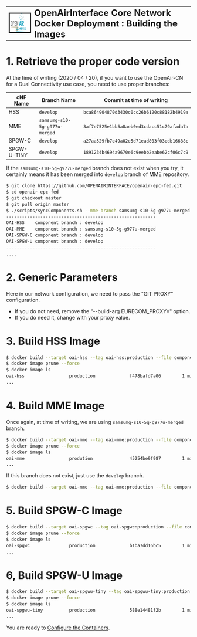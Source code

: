 <table style="border-collapse: collapse; border: none;">
  <tr style="border-collapse: collapse; border: none;">
    <td style="border-collapse: collapse; border: none;">
      <a href="http://www.openairinterface.org/">
         <img src="./images/oai_final_logo.png" alt="" border=3 height=50 width=150>
         </img>
      </a>
    </td>
    <td style="border-collapse: collapse; border: none; vertical-align: center;">
      <b><font size = "5">OpenAirInterface Core Network Docker Deployment : Building the Images</font></b>
    </td>
  </tr>
</table>

# 1.  Retrieve the proper code version #

At the time of writing (2020 / 04 / 20), if you want to use the OpenAir-CN for a Dual Connectivity use case, you need to use proper branches:

**cNF Name** | **Branch Name** | **Commit at time of writing**
------------ | --------------- | ------------------------------
HSS          | `develop`       | `bca864904870d3430c0cc26b6120c88182b4919a`
MME          | `samsumg-s10-5g-g977u-merged` | `3af7e7525e1bb5a8aeb0ed3cdacc51c79afada7a`
SPGW-C       | `develop`       | `a27aa529fb7e49a02e5d71ead803f03edb16688c`
SPGW-U-TINY  | `develop`       | `1891234b4694a9670e6c9eebb2eabe62cf06c7c9`

If the `samsumg-s10-5g-g977u-merged` branch does not exist when you try, it certainly means it has been merged into `develop` branch of MME repository.

```bash
$ git clone https://github.com/OPENAIRINTERFACE/openair-epc-fed.git
$ cd openair-epc-fed
$ git checkout master
$ git pull origin master
$ ./scripts/syncComponents.sh --mme-branch samsumg-s10-5g-g977u-merged
---------------------------------------------------------
OAI-HSS    component branch : develop
OAI-MME    component branch : samsumg-s10-5g-g977u-merged
OAI-SPGW-C component branch : develop
OAI-SPGW-U component branch : develop
---------------------------------------------------------
....
```

# 2. Generic Parameters #

Here in our network configuration, we need to pass the "GIT PROXY" configuration.

*   If you do not need, remove the "--build-arg EURECOM_PROXY=" option.
*   If you do need it, change with your proxy value.

# 3. Build HSS Image #

```bash
$ docker build --target oai-hss --tag oai-hss:production --file component/oai-hss/ci-scripts/Dockerfile.ubuntu18.04 --build-arg EURECOM_PROXY="http://proxy.eurecom.fr:8080" .
$ docker image prune --force
$ docker image ls
oai-hss                 production             f478bafd7a06        1 minute ago          341MB
...
```

# 4. Build MME Image #

Once again, at time of writing, we are using `samsumg-s10-5g-g977u-merged` branch.

```bash
$ docker build --target oai-mme --tag oai-mme:production --file component/oai-mme/ci-scripts/Dockerfile.ubuntu18.04 --build-arg EURECOM_PROXY="http://proxy.eurecom.fr:8080" --build-arg CI_SRC_BRANCH="samsumg-s10-5g-g977u-merged" .
$ docker image prune --force
$ docker image ls
oai-mme                 prodution              45254be9f987        1 minute ago          245MB
...
```

If this branch does not exist, just use the `develop` branch.

```bash
$ docker build --target oai-mme --tag oai-mme:production --file component/oai-mme/ci-scripts/Dockerfile.ubuntu18.04 --build-arg EURECOM_PROXY="http://proxy.eurecom.fr:8080" .
```

# 5. Build SPGW-C Image #

```bash
$ docker build --target oai-spgwc --tag oai-spgwc:production --file component/oai-spgwc/ci-scripts/Dockerfile.ubuntu18.04 --build-arg EURECOM_PROXY="http://proxy.eurecom.fr:8080" .
$ docker image prune --force
$ docker image ls
oai-spgwc               production             b1ba7dd16bc5        1 minute ago          218MB
...
```

# 6, Build SPGW-U Image #

```bash
$ docker build --target oai-spgwu-tiny --tag oai-spgwu-tiny:production --file component/oai-spgwu-tiny/ci-scripts/Dockerfile.ubuntu18.04 --build-arg EURECOM_PROXY="http://proxy.eurecom.fr:8080" .
$ docker image prune --force
$ docker image ls
oai-spgwu-tiny          production             588e14481f2b        1 minute ago          220MB
...
```

You are ready to [Configure the Containers](./CONFIGURE_CONTAINERS.md).

